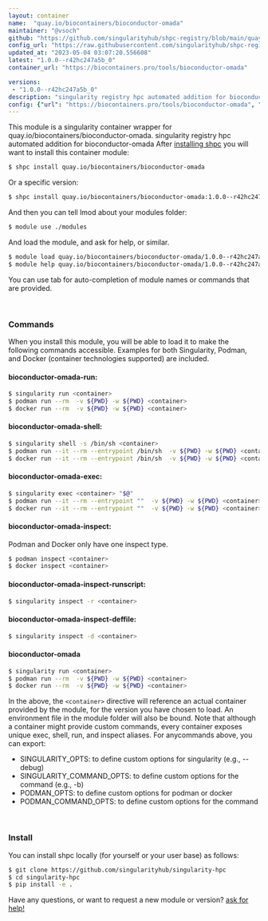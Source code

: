 ```yaml
---
layout: container
name:  "quay.io/biocontainers/bioconductor-omada"
maintainer: "@vsoch"
github: "https://github.com/singularityhub/shpc-registry/blob/main/quay.io/biocontainers/bioconductor-omada/container.yaml"
config_url: "https://raw.githubusercontent.com/singularityhub/shpc-registry/main/quay.io/biocontainers/bioconductor-omada/container.yaml"
updated_at: "2023-05-04 03:07:20.556608"
latest: "1.0.0--r42hc247a5b_0"
container_url: "https://biocontainers.pro/tools/bioconductor-omada"

versions:
 - "1.0.0--r42hc247a5b_0"
description: "singularity registry hpc automated addition for bioconductor-omada"
config: {"url": "https://biocontainers.pro/tools/bioconductor-omada", "maintainer": "@vsoch", "description": "singularity registry hpc automated addition for bioconductor-omada", "latest": {"1.0.0--r42hc247a5b_0": "sha256:bd77b99037c6ef1be9dca2eb1ec475f74e60faeab009b3f3a7cd3c55b91a18ed"}, "tags": {"1.0.0--r42hc247a5b_0": "sha256:bd77b99037c6ef1be9dca2eb1ec475f74e60faeab009b3f3a7cd3c55b91a18ed"}, "docker": "quay.io/biocontainers/bioconductor-omada"}
---
```


This module is a singularity container wrapper for quay.io/biocontainers/bioconductor-omada.
singularity registry hpc automated addition for bioconductor-omada
After [installing shpc](#install) you will want to install this container module:


```bash
$ shpc install quay.io/biocontainers/bioconductor-omada
```

Or a specific version:

```bash
$ shpc install quay.io/biocontainers/bioconductor-omada:1.0.0--r42hc247a5b_0
```

And then you can tell lmod about your modules folder:

```bash
$ module use ./modules
```

And load the module, and ask for help, or similar.

```bash
$ module load quay.io/biocontainers/bioconductor-omada/1.0.0--r42hc247a5b_0
$ module help quay.io/biocontainers/bioconductor-omada/1.0.0--r42hc247a5b_0
```

You can use tab for auto-completion of module names or commands that are provided.

<br>

### Commands

When you install this module, you will be able to load it to make the following commands accessible.
Examples for both Singularity, Podman, and Docker (container technologies supported) are included.

#### bioconductor-omada-run:

```bash
$ singularity run <container>
$ podman run --rm  -v ${PWD} -w ${PWD} <container>
$ docker run --rm  -v ${PWD} -w ${PWD} <container>
```

#### bioconductor-omada-shell:

```bash
$ singularity shell -s /bin/sh <container>
$ podman run --it --rm --entrypoint /bin/sh  -v ${PWD} -w ${PWD} <container>
$ docker run --it --rm --entrypoint /bin/sh  -v ${PWD} -w ${PWD} <container>
```

#### bioconductor-omada-exec:

```bash
$ singularity exec <container> "$@"
$ podman run --it --rm --entrypoint ""  -v ${PWD} -w ${PWD} <container> "$@"
$ docker run --it --rm --entrypoint ""  -v ${PWD} -w ${PWD} <container> "$@"
```

#### bioconductor-omada-inspect:

Podman and Docker only have one inspect type.

```bash
$ podman inspect <container>
$ docker inspect <container>
```

#### bioconductor-omada-inspect-runscript:

```bash
$ singularity inspect -r <container>
```

#### bioconductor-omada-inspect-deffile:

```bash
$ singularity inspect -d <container>
```



#### bioconductor-omada

```bash
$ singularity run <container>
$ podman run --rm  -v ${PWD} -w ${PWD} <container>
$ docker run --rm  -v ${PWD} -w ${PWD} <container>
```


In the above, the `<container>` directive will reference an actual container provided
by the module, for the version you have chosen to load. An environment file in the
module folder will also be bound. Note that although a container
might provide custom commands, every container exposes unique exec, shell, run, and
inspect aliases. For anycommands above, you can export:

 - SINGULARITY_OPTS: to define custom options for singularity (e.g., --debug)
 - SINGULARITY_COMMAND_OPTS: to define custom options for the command (e.g., -b)
 - PODMAN_OPTS: to define custom options for podman or docker
 - PODMAN_COMMAND_OPTS: to define custom options for the command

<br>

### Install

You can install shpc locally (for yourself or your user base) as follows:

```bash
$ git clone https://github.com/singularityhub/singularity-hpc
$ cd singularity-hpc
$ pip install -e .
```

Have any questions, or want to request a new module or version? [ask for help!](https://github.com/singularityhub/singularity-hpc/issues)